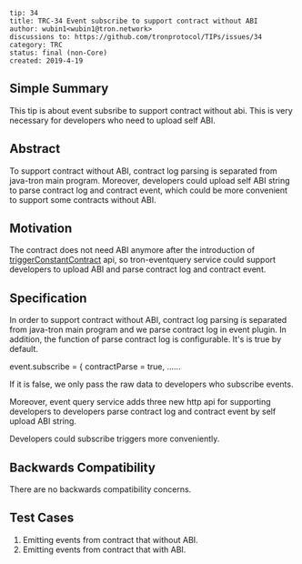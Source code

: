 ```
tip: 34
title: TRC-34 Event subscribe to support contract without ABI
author: wubin1<wubin1@tron.network> 
discussions to: https://github.com/tronprotocol/TIPs/issues/34
category: TRC
status: final (non-Core)
created: 2019-4-19
```
## Simple Summary
This tip is about event subsribe to support contract without abi. This is very necessary for developers who need to upload self ABI.

## Abstract
To support contract without ABI,  contract log parsing is separated from java-tron main program.
Moreover, developers could upload self ABI string to parse contract log and contract event,  which could be more convenient to support some contracts without ABI.

## Motivation

The contract does not need ABI anymore after the introduction of [triggerConstantContract](#31 ) api, so tron-eventquery service could support developers to upload ABI and parse contract log and contract event.

## Specification
In order to support contract without ABI, contract log parsing is separated from java-tron main program and we parse contract log in event plugin.
In addition,  the function of parse contract log is configurable. It's is true by default. 

event.subscribe = {
      contractParse = true,
    ......

If it is false, we only pass  the  raw data to developers who subscribe events.

Moreover, event query service adds three new http api for supporting developers to developers parse contract log and contract event by self upload ABI string.

Developers could subscribe triggers more conveniently.  

## Backwards Compatibility

There are no backwards compatibility concerns.

## Test Cases

1. Emitting events from contract that without ABI.
2. Emitting events from contract that with ABI.
